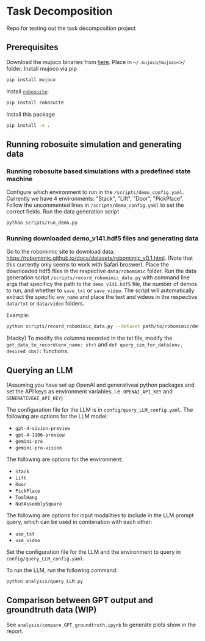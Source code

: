 # Task Decomposition
Repo for testing out the task decomposition project

## Prerequisites
Download the mujoco binaries from [here](https://github.com/google-deepmind/mujoco/releases).
Place in `~/.mujoco/mujoco<>/` folder. Install mujoco via pip
```sh
pip install mujoco
```

Install [`robosuite`](https://robosuite.ai/docs/installation.html):
```sh
pip install robosuite
```

Install this package
```sh
pip install -e .
```

## Running robosuite simulation and generating data
### Running robosuite based simulations with a predefined state machine
Configure which environment to run in the `/scripts/demo_config.yaml`. 
Currently we have 4 environments: "Stack", "Lift", "Door", "PickPlace".
Follow the uncommented lines in `/scripts/demo_config.yaml` to set the correct fields.
Run the data generation script

```sh
python scripts/run_demo.py
```

### Running downloaded demo_v141.hdf5 files and generating data
Go to the robomimic site to download data: https://robomimic.github.io/docs/datasets/robomimic_v0.1.html.
(Note that this currently only seems to work with Safari broswer).
Place the downloaded hdf5 files in the respective `data/robomimic` folder.
Run the data generation script `/scripts/record_robomimic_data.py` with command line args that specificy the path to the `demo_v141.hdf5` file, the number of demos to run, and whether to `save_txt` or `save_video`.
The script will automatically extract the specific `env_name` and place the text and videos in the respective `data/txt` or `data/video` folders.

Example:
```sh
python scripts/record_robomimic_data.py --dataset path/to/robomimic/demo_v141.hdf5 --num_demos 1 --save_txt 1 --save_video 1
```

(Hacky) To modify the columns recorded in the txt file, modify the `get_data_to_record(env_name: str)` and `def query_sim_for_data(env, desired_obs):` functions.

## Querying an LLM
(Assuming you have set up OpenAI and generativeai python packages and set the API keys as environment variables, i.e. `OPENAI_API_KEY` and `GENERATIVEAI_API_KEY`)

The configuration file for the LLM is in `config/query_LLM_config.yaml`.
The following are options for the LLM model:
- `gpt-4-vision-preview`
- `gpt-4-1106-preview`
- `gemini-pro`
- `gemini-pro-vision`

The following are options for the environment:
- `Stack`
- `Lift`
- `Door`
- `PickPlace`
- `ToolHang`
- `NutAssemblySquare`

The following are options for input modalities to include in the LLM prompt query, which can be used in combination with each other:
- `use_txt` 
- `use_video`

Set the configuration file for the LLM and the environment to query in `config/query_LLM_config.yaml`.

To run the LLM, run the following command:
```sh
python analysis/query_LLM.py
```

## Comparison between GPT output and groundtruth data (WIP)
See `analysis/compare_GPT_groundtruth.ipynb` to generate plots show in the report.
